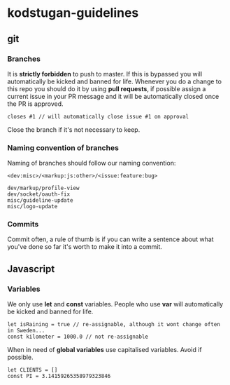 # kodstugan-guidelines

## git

### Branches
It is **strictly forbidden** to push to master. If this is bypassed you will automatically be kicked and banned for life.
Whenever you do a change to this repo you should do it by using **pull requests**, if possible assign a current issue in your PR message and it will be automatically closed once the PR is approved.
```
closes #1 // will automatically close issue #1 on approval
```
Close the branch if it's not necessary to keep.

### Naming convention of branches
Naming of branches should follow our naming convention:
```
<dev:misc>/<markup:js:other>/<issue:feature:bug>

dev/markup/profile-view
dev/socket/oauth-fix
misc/guideline-update
misc/logo-update
```

### Commits
Commit often, a rule of thumb is if you can write a sentence about what you've done so far it's worth to make it into a commit.

## Javascript

### Variables
We only use **let** and **const** variables. People who use **var** will automatically be kicked and banned for life.
```
let isRaining = true // re-assignable, although it wont change often in Sweden...
const kilometer = 1000.0 // not re-assignable
```
When in need of **global variables** use capitalised variables. Avoid if possible.
```
let CLIENTS = []
const PI = 3.14159265358979323846
```
